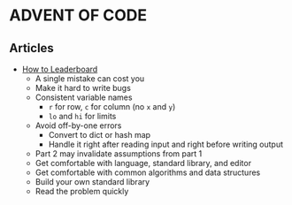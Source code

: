 
ADVENT OF CODE
================================================================================

Articles
--------------------------------------------------------------------------------
- [How to Leaderboard](https://blog.vero.site/post/advent-leaderboard)
  - A single mistake can cost you
  - Make it hard to write bugs
  - Consistent variable names
    - `r` for row, `c` for column (no `x` and `y`)
    - `lo` and `hi` for limits
  - Avoid off-by-one errors
    - Convert to dict or hash map
    - Handle it right after reading input and right before writing output
  - Part 2 may invalidate assumptions from part 1
  - Get comfortable with language, standard library, and editor
  - Get comfortable with common algorithms and data structures
  - Build your own standard library
  - Read the problem quickly

